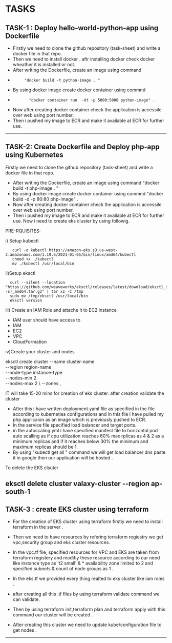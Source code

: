 # TASKS
TASK-1 : Deploy hello-world-python-app using Dockerfile
---------------------------------------------------------------
- Firstly we need to clone the github repository (task-sheet) and write a docker file in that repo.
- Then we need to install docker . aftr installing docker check docker wheather it is installed or not.
- After writing the Dockerfile, create an image using command
- 
           "docker build -t python-image . " 
           
- By using docker image create docker container using commnd 
- 
             "docker container run  -dt -p 5000:5000 python-image" .
             
- Now after creating docker container check the  application is accessile over web using port number.
- Then i pushed  my image to ECR and make it available at ECR for further use.
  
---------------------------------------------------------------------------------------------------------------------------------------------------------

TASK-2: Create Dockerfile and Deploy php-app using Kubernetes
-------------------------------------------------------------------
Firstly we need to clone the github repository (task-sheet) and write a docker file in that repo.

- After writing the Dockerfile, create an image using command "docker build -t php-image . " 
-  By using docker image create docker container using commnd "docker build -d -p 80:80 php-image" .
-  Now after creating docker container check the  application is accessile over web using port number.
- Then i pushed  my image to ECR and make it available at ECR for further use.
Now i need to create eks cluster by using followig.

PRE-RQUISITES:

i) Setup kubectl

       curl -o kubectl https://amazon-eks.s3.us-west-2.amazonaws.com/1.19.6/2021-01-05/bin/linux/amd64/kubectl
       chmod +x ./kubectl
       mv ./kubectl /usr/local/bin 

ii)Setup eksctl

      curl --silent --location "https://github.com/weaveworks/eksctl/releases/latest/download/eksctl_$(uname -s)_amd64.tar.gz" | tar xz -C /tmp
      sudo mv /tmp/eksctl /usr/local/bin
      eksctl version

iii) Create an IAM Role and attache it to EC2 instance

 -  IAM user should have access to
 -  IAM
 -  EC2
 -  VPC
 -  CloudFormation
   
iv)Create your cluster and nodes

eksctl create cluster --name cluster-name  \
--region region-name \
--node-type instance-type \
--nodes-min 2 \
--nodes-max 2 \ 
--zones <AZ-1>,<AZ-2>
           
 IT will take 15-20 mins for creation of eks cluster. after creation validate the cluster 
 
- After this i have written deployment.yaml file as specified in the file according to kuberneties configurations and in this file i have pulled my php applicaion as an image which is previously pushed to ECR.
- In the service file specified load balancer and target ports.
- in the autoscaling.yml i have specified manifest file to horizontal pod auto scalling as if cpu utilization reaches 60%  max rplicas as 4 & 2 as a minimum replicas and if it reaches below 30% the minimum and maximum replicas should be 1.
- By using "kubectl get all " command we will get load balancer dns paste it in google then our application will be hosted .

To delete the EKS clsuter

eksctl delete cluster valaxy-cluster --region ap-south-1
---------------------------------------------------------------------------------------------------------------------------------------------------------

TASK-3 : create EKS cluster using terraform
--------------------------------------------
- For the creation of EKS cluster using terraform firstly we need to install terraform in the server . 
- Then we need to have resources by refering terraform regiestry we get vpc,security group and eks cluster resources.

- In the vpc.tf file, specified resources  for VPC and EKS are taken from terraform registery and modifiy these resource according to our need like  instance type as 't2 small' & * availability zone limited to 2 and specified subnets & count of node groups as 1 .
- In the eks.tf we provided every thing realted to eks cluster like iam roles .
- after creating all this  .tf files by using terraform validate command we can validate.
- Then by using terraform init,terraform plan and terraform apply with this command our cluster will be created .
- After creating this cluster we need to update kube/configuration file to get nodes .
 
--------------------------------------------------------------------------------------------------------------------------------------------------------- 
